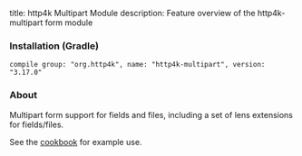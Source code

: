 title: http4k Multipart Module
description: Feature overview of the http4k-multipart form module

### Installation (Gradle)
```compile group: "org.http4k", name: "http4k-multipart", version: "3.17.0"```

### About

Multipart form support for fields and files, including a set of lens extensions for fields/files.

See the [cookbook](/cookbook/multipart_forms/) for example use.
